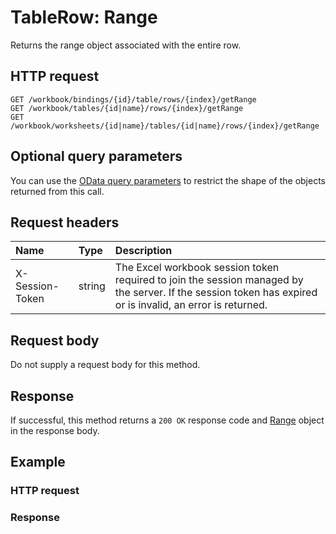 # TableRow: Range

Returns the range object associated with the entire row.
## HTTP request
```http
GET /workbook/bindings/{id}/table/rows/{index}/getRange
GET /workbook/tables/{id|name}/rows/{index}/getRange
GET /workbook/worksheets/{id|name}/tables/{id|name}/rows/{index}/getRange
```
## Optional query parameters
You can use the [OData query parameters](odata-optional-query-parameters.md) to restrict the shape of the objects returned from this call.
## Request headers
| Name       | Type | Description|
|:-----------|:------|:----------|
| X-Session-Token   | string  | The Excel workbook session token required to join the session managed by the server. If the session token has expired or is invalid, an error is returned.|

## Request body
Do not supply a request body for this method.


## Response
If successful, this method returns a `200 OK` response code and [Range](../resources/range.md) object in the response body.
## Example
### HTTP request
### Response
